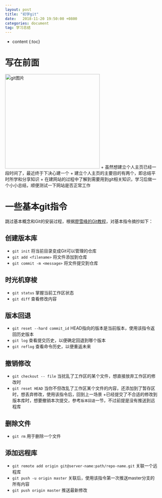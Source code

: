 ```yaml
---
layout: post
title: "初学git"
date:   2018-11-20 19:50:00 +0800
categories: document
tag: 学习总结
---
```


* content
{:toc}


写在前面   
====================================
<img src="{{ '/styles/images/git.PNG' | prepend: site.baseurl }}" alt="git图片" width="310" />
+ 虽然想建立个人主页已经一段时间了，最近终于下决心建一个
+ 建立个人主页的主要目的有两个，即总结平时所学和分享知识
+ 在建网站的过程中了解到需要用到git相关知识，学习后做一个小小总结，顺便测试一下网站是否正常工作


一些基本git指令
====================================
跳过基本概念和Git的安装过程，根据[廖雪峰的Git教程](https://www.liaoxuefeng.com/wiki/0013739516305929606dd18361248578c67b8067c8c017b000)，对基本指令摘抄如下：


创建版本库
------------------------------------
+ `git init` 将当前目录变成Git可以管理的仓库
+ `git add <filename>`  将文件添加到仓库
+ `git commit -m <message>`  将文件提交到仓库



时光机穿梭
------------------------------------
+ `git status` 掌握当前工作区状态
+ `git diff` 查看修改内容



版本回退
------------------------------------
+ `git reset --hard commit_id`   HEAD指向的版本是当前版本，使用该指令返回历史版本
+ `git log` 查看提交历史，以便确定回退到哪个版本
+ `git reflog` 查看命令历史，以便重返未来


撤销修改
------------------------------------
+ `git checkout -- file` 当扰乱了工作区的某个文件，想直接放弃工作区的修改时
+ `git reset HEAD` <file> 当你不但改乱了工作区某个文件的内容，还添加到了暂存区时，想丢弃修改，使用该指令后，回到上一场景
+已经提交了不合适的修改到版本库时，想要撤销本次提交，参考`版本回退`一节，不过前提是没有推送到远程库


删除文件
------------------------------------
+ `git rm` 用于删除一个文件


添加远程库
------------------------------------
+ `git remote add origin git@server-name:path/repo-name.git` 关联一个远程库
+ `git push -u origin master` 关联后，使用该指令第一次推送master分支的所有内容
+ `git push origin master` 推送最新修改